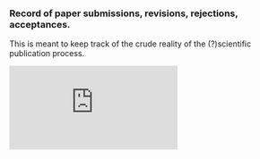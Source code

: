 

### Record of paper submissions, revisions, rejections, acceptances.

This is meant to keep track of the crude reality of the (?)scientific publication process.

![](https://github.com/MoisesExpositoAlonso/paperrec/paperrec.pdf)
